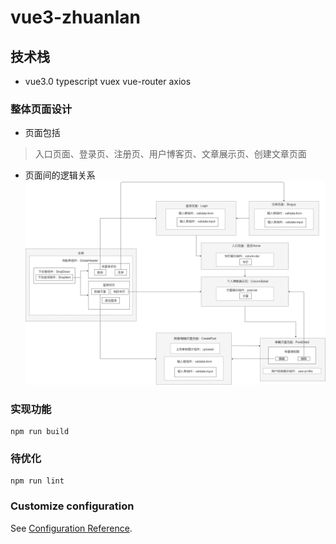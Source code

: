 # vue3-zhuanlan

## 技术栈
- vue3.0 typescript vuex vue-router axios

### 整体页面设计
- 页面包括
> 入口页面、登录页、注册页、用户博客页、文章展示页、创建文章页面
- 页面间的逻辑关系
  ![avatar](/description/页面间逻辑关系.png)
### 实现功能
```
npm run build
```

### 待优化
```
npm run lint
```

### Customize configuration
See [Configuration Reference](https://cli.vuejs.org/config/).
